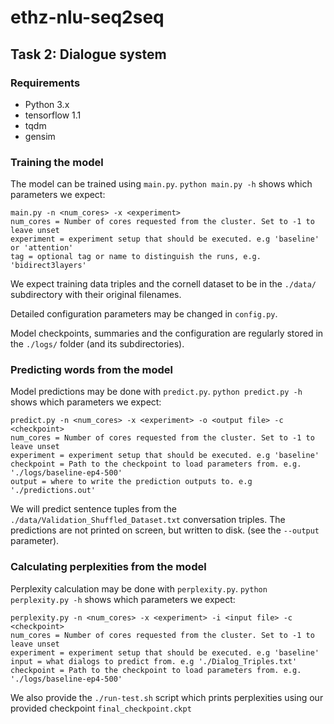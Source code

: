 # ethz-nlu-seq2seq

## Task 2: Dialogue system

### Requirements

* Python 3.x
* tensorflow 1.1
* tqdm
* gensim

### Training the model

The model can be trained using `main.py`. `python main.py -h` shows which parameters we expect:
```
main.py -n <num_cores> -x <experiment>
num_cores = Number of cores requested from the cluster. Set to -1 to leave unset
experiment = experiment setup that should be executed. e.g 'baseline' or 'attention'
tag = optional tag or name to distinguish the runs, e.g. 'bidirect3layers'
```
We expect training data triples and the cornell dataset to be in the `./data/` subdirectory with their original filenames.

Detailed configuration parameters may be changed in `config.py`.

Model checkpoints, summaries and the configuration are regularly stored in the `./logs/` folder (and its subdirectories).

### Predicting words from the model

Model predictions may be done with `predict.py`. `python predict.py -h` shows which parameters we expect:
```
predict.py -n <num_cores> -x <experiment> -o <output file> -c <checkpoint>
num_cores = Number of cores requested from the cluster. Set to -1 to leave unset
experiment = experiment setup that should be executed. e.g 'baseline'
checkpoint = Path to the checkpoint to load parameters from. e.g. './logs/baseline-ep4-500'
output = where to write the prediction outputs to. e.g './predictions.out'
```
We will predict sentence tuples from the `./data/Validation_Shuffled_Dataset.txt` conversation triples.
The predictions are not printed on screen, but written to disk. (see the `--output` parameter).

### Calculating perplexities from the model

Perplexity calculation may be done with `perplexity.py`. `python perplexity.py -h` shows which parameters we expect:
```
perplexity.py -n <num_cores> -x <experiment> -i <input file> -c <checkpoint>
num_cores = Number of cores requested from the cluster. Set to -1 to leave unset
experiment = experiment setup that should be executed. e.g 'baseline'
input = what dialogs to predict from. e.g './Dialog_Triples.txt'
checkpoint = Path to the checkpoint to load parameters from. e.g. './logs/baseline-ep4-500'
```

We also provide the `./run-test.sh` script which prints perplexities using our provided checkpoint `final_checkpoint.ckpt`
